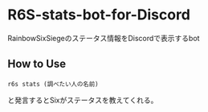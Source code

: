 # R6S-stats-bot-for-Discord
RainbowSixSiegeのステータス情報をDiscordで表示するbot

## How to Use
```
r6s stats (調べたい人の名前)
```
と発言するとSixがステータスを教えてくれる。